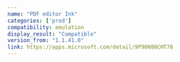 ```yaml
---
name: "PDF editor Ink"
categories: ['prod']
compatibility: emulation
display_result: "Compatible"
version_from: "1.1.41.0"
link: https://apps.microsoft.com/detail/9P90N80CHT78
---
```

